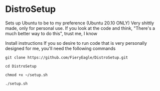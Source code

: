 # DistroSetup
Sets up Ubuntu to be to my preference (Ubuntu 20.10 ONLY)
Very shittly made, only for personal use. If you look at the code and think, "There's a much better way to do this", trust me, I know

Install instructions
If you so desire to run code that is very personally designed for me, you'll need the following commands

`git clone https://github.com/FieryEagle/DistroSetup.git`


`cd DistroSetup`


`chmod +x ~/setup.sh`


`./setup.sh`
